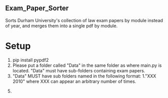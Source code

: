 ## Exam_Paper_Sorter

Sorts Durham University's collection of law exam papers by module instead of year, and merges them into a single pdf by module.

# Setup
1. pip install pypdf2
1. Please put a folder called "Data" in the same folder as where main.py is located. "Data" must have sub-folders containing exam papers.
1. "Data" MUST have sub folders named in the following format:
   1."XXX 2010" where XXX can appear an arbitrary number of times.
5) 
